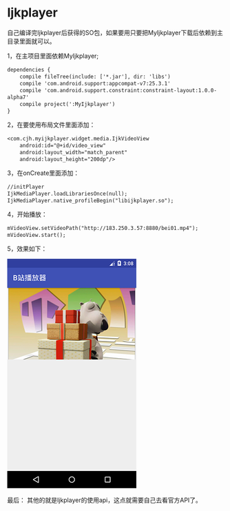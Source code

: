 # Ijkplayer

自己编译完Ijkplayer后获得的SO包，如果要用只要把MyIjkplayer下载后依赖到主目录里面就可以。

1，在主项目里面依赖MyIjkplayer;

    dependencies {
        compile fileTree(include: ['*.jar'], dir: 'libs')
        compile 'com.android.support:appcompat-v7:25.3.1'
        compile 'com.android.support.constraint:constraint-layout:1.0.0-alpha7'
        compile project(':MyIjkplayer')
    }


2，在要使用布局文件里面添加：
    
    <com.cjh.myijkplayer.widget.media.IjkVideoView
        android:id="@+id/video_view"
        android:layout_width="match_parent"
        android:layout_height="200dp"/>
        
3，在onCreate里面添加：

    //initPlayer
    IjkMediaPlayer.loadLibrariesOnce(null);
    IjkMediaPlayer.native_profileBegin("libijkplayer.so");
    
4，开始播放：
    
    mVideoView.setVideoPath("http://183.250.3.57:8880/bei01.mp4");
    mVideoView.start();
    
5，效果如下：

![image](img/img-1-small.png)

最后： 
      其他的就是Ijkplayer的使用api，这点就需要自己去看官方API了。
  
  
